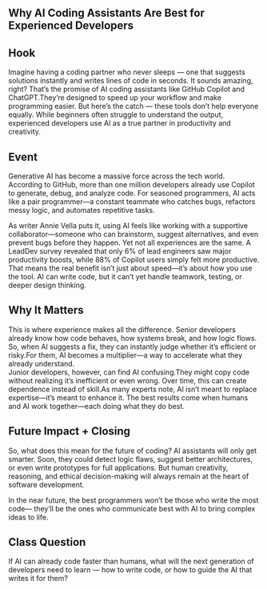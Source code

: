 ## Why AI Coding Assistants Are Best for Experienced Developers

## Hook
Imagine having a coding partner who never sleeps — one that suggests solutions instantly and writes lines of code in seconds.
It sounds amazing, right? That’s the promise of AI coding assistants like GitHub Copilot and ChatGPT.They’re designed to speed up your workflow and make programming easier.
But here’s the catch — these tools don’t help everyone equally. While beginners often struggle to understand the output, experienced developers use 
AI as a true partner in productivity and creativity.

## Event
Generative AI has become a massive force across the tech world.
According to GitHub, more than one million developers already use Copilot to generate, debug, and analyze code.
For seasoned programmers, AI acts like a pair programmer—a constant teammate who catches bugs, refactors messy logic, and automates repetitive tasks.

As writer Annie Vella puts it, using AI feels like working with a supportive collaborator—someone who can brainstorm, suggest alternatives, 
and even prevent bugs before they happen. Yet not all experiences are the same.
A LeadDev survey revealed that only 6% of lead engineers saw major productivity boosts, while 88% of Copilot users simply felt more productive.
That means the real benefit isn’t just about speed—it’s about how you use the tool. AI can write code, but it can’t yet handle teamwork, testing, or deeper design thinking.

## Why It Matters
This is where experience makes all the difference.
Senior developers already know how code behaves, how systems break, and how logic flows. So, when AI suggests a fix, 
they can instantly judge whether it’s efficient or risky.For them, AI becomes a multiplier—a way to accelerate what they already understand.  
Junior developers, however, can find AI confusing.They might copy code without realizing it’s inefficient or even wrong.
Over time, this can create dependence instead of skill.As many experts note, AI isn’t meant to replace expertise—it’s meant to enhance it.
The best results come when humans and AI work together—each doing what they do best.

## Future Impact + Closing
So, what does this mean for the future of coding?
AI assistants will only get smarter.
Soon, they could detect logic flaws, suggest better architectures, or even write prototypes for full applications.
But human creativity, reasoning, and ethical decision-making will always remain at the heart of software development.

In the near future, the best programmers won’t be those who write the most code—
they’ll be the ones who communicate best with AI to bring complex ideas to life.

## Class Question
If AI can already code faster than humans, what will the next generation of developers need to learn —
how to write code, or how to guide the AI that writes it for them?
